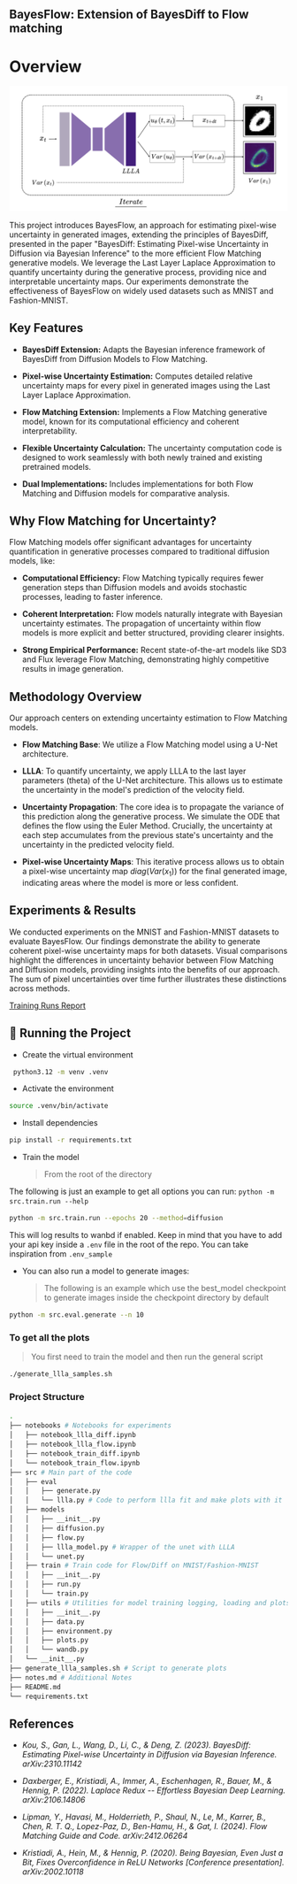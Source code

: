 ## BayesFlow: Extension of BayesDiff to Flow matching

# Overview

![showcase](.assets/diagram.png)

This project introduces BayesFlow, an approach for estimating pixel-wise uncertainty in generated images, extending the principles of BayesDiff, presented in the paper "BayesDiff: Estimating Pixel-wise Uncertainty in Diffusion via Bayesian Inference" to the more efficient Flow Matching generative models. We leverage the Last Layer Laplace Approximation to quantify uncertainty during the generative process, providing nice and interpretable uncertainty maps. Our experiments demonstrate the effectiveness of BayesFlow on widely used datasets such as MNIST and Fashion-MNIST.

## Key Features

- **BayesDiff Extension:** Adapts the Bayesian inference framework of BayesDiff from Diffusion Models to Flow Matching.

- **Pixel-wise Uncertainty Estimation:** Computes detailed relative uncertainty maps for every pixel in generated images using the Last Layer Laplace Approximation.

- **Flow Matching Extension:** Implements a Flow Matching generative model, known for its computational efficiency and coherent interpretability.

- **Flexible Uncertainty Calculation:** The uncertainty computation code is designed to work seamlessly with both newly trained and existing pretrained models.

- **Dual Implementations:** Includes implementations for both Flow Matching and Diffusion models for comparative analysis.

## Why Flow Matching for Uncertainty?

Flow Matching models offer significant advantages for uncertainty quantification in generative processes compared to traditional diffusion models, like:

- **Computational Efficiency:** Flow Matching typically requires fewer generation steps than Diffusion models and avoids stochastic processes, leading to faster inference.

- **Coherent Interpretation:** Flow models naturally integrate with Bayesian uncertainty estimates. The propagation of uncertainty within flow models is more explicit and better structured, providing clearer insights.

- **Strong Empirical Performance:** Recent state-of-the-art models like SD3 and Flux leverage Flow Matching, demonstrating highly competitive results in image generation.

## Methodology Overview

Our approach centers on extending uncertainty estimation to Flow Matching models.

- **Flow Matching Base**: We utilize a Flow Matching model using a U-Net architecture.

- **LLLA**: To quantify uncertainty, we apply LLLA to the last layer parameters (theta) of the U-Net architecture. This allows us to estimate the uncertainty in the model's prediction of the velocity field.

- **Uncertainty Propagation**: The core idea is to propagate the variance of this prediction along the generative process. We simulate the ODE that defines the flow using the Euler Method. Crucially, the uncertainty at each step accumulates from the previous state's uncertainty and the uncertainty in the predicted velocity field.

- **Pixel-wise Uncertainty Maps**: This iterative process allows us to obtain a pixel-wise uncertainty map $diag(Var(x_1))$ for the final generated image, indicating areas where the model is more or less confident.

## Experiments & Results

We conducted experiments on the MNIST and Fashion-MNIST datasets to evaluate BayesFlow. Our findings demonstrate the ability to generate coherent pixel-wise uncertainty maps for both datasets. Visual comparisons highlight the differences in uncertainty behavior between Flow Matching and Diffusion models, providing insights into the benefits of our approach. The sum of pixel uncertainties over time further illustrates these distinctions across methods.

[Training Runs Report](https://api.wandb.ai/links/jac-zac/h0ack55v)

## 🧪 Running the Project

- Create the virtual environment

```bash
 python3.12 -m venv .venv
```

- Activate the environment

```bash
source .venv/bin/activate
```

- Install dependencies

```bash
pip install -r requirements.txt
```

- Train the model
  > From the root of the directory

The following is just an example to get all options you can run: `python -m src.train.run --help`

```bash
python -m src.train.run --epochs 20 --method=diffusion
```

This will log results to wanbd if enabled. Keep in mind that you have to add your api key inside a `.env` file in the root of the repo. You can take inspiration from `.env_sample`

- You can also run a model to generate images:
  > The following is an example which use the best_model checkpoint to generate images inside the checkpoint directory by default

```bash
python -m src.eval.generate --n 10
```

### To get all the plots

> You first need to train the model and then run the general script

```bash
./generate_llla_samples.sh
```

### Project Structure

```bash
.
├── notebooks # Notebooks for experiments
│   ├── notebook_llla_diff.ipynb
│   ├── notebook_llla_flow.ipynb
│   ├── notebook_train_diff.ipynb
│   └── notebook_train_flow.ipynb
├── src # Main part of the code
│   ├── eval
│   │   ├── generate.py
│   │   └── llla.py # Code to perform llla fit and make plots with it
│   ├── models
│   │   ├── __init__.py
│   │   ├── diffusion.py
│   │   ├── flow.py
│   │   ├── llla_model.py # Wrapper of the unet with LLLA
│   │   └── unet.py
│   ├── train # Train code for Flow/Diff on MNIST/Fashion-MNIST
│   │   ├── __init__.py
│   │   ├── run.py
│   │   └── train.py
│   ├── utils # Utilities for model training logging, loading and plots
│   │   ├── __init__.py
│   │   ├── data.py
│   │   ├── environment.py
│   │   ├── plots.py
│   │   └── wandb.py
│   └── __init__.py
├── generate_llla_samples.sh # Script to generate plots
├── notes.md # Additional Notes
├── README.md
└── requirements.txt
```

## References

- _Kou, S., Gan, L., Wang, D., Li, C., & Deng, Z. (2023). BayesDiff: Estimating Pixel-wise Uncertainty in Diffusion via Bayesian Inference. arXiv:2310.11142_

- _Daxberger, E., Kristiadi, A., Immer, A., Eschenhagen, R., Bauer, M., & Hennig, P. (2022). Laplace Redux -- Effortless Bayesian Deep Learning. arXiv:2106.14806_

- _Lipman, Y., Havasi, M., Holderrieth, P., Shaul, N., Le, M., Karrer, B., Chen, R. T. Q., Lopez-Paz, D., Ben-Hamu, H., & Gat, I. (2024). Flow Matching Guide and Code. arXiv:2412.06264_

- _Kristiadi, A., Hein, M., & Hennig, P. (2020). Being Bayesian, Even Just a Bit, Fixes Overconfidence in ReLU Networks [Conference presentation]. arXiv:2002.10118_
